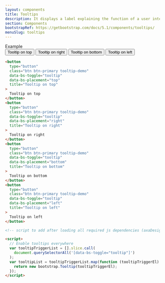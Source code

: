 ```yaml
---
layout: components
title: Tooltips
description: It displays a label explaining the function of a user interface element or feature when the user hover over, focus on, or tap an element.
section: Components
bootstrapRef: https://getbootstrap.com/docs/5.1/components/tooltips/
menuSlug: tooltips
---
```


  <!-- #region components_tooltips - example -->
  <div class="display-5 pt-md-8 pb-1">Example</div>
  <!-- <div class="h1 pb-1 text-capitalize">Tooltip component</div>
    <div class="ax-example border px-3 py-10">
      <div class="tooltip show" style="will-change: transform;" x-placement="top">
        <div class="tooltip-inner">Tooltip sample</div>
      </div>
    </div>
    <div class="h1 py-1 text-capitalize">Live demo</div> -->
  <div class="ax-example p-md-3 pb-3 border">
    <button
      type="button"
      class="btn btn-primary tooltip-demo"
      data-bs-toggle="tooltip"
      data-bs-placement="top"
      title="Tooltip on top"
    >
      Tooltip on top
    </button>
    <button
      type="button"
      class="btn btn-primary tooltip-demo"
      data-bs-toggle="tooltip"
      data-bs-placement="right"
      title="Tooltip on right"
    >
      Tooltip on right
    </button>
    <button
      type="button"
      class="btn btn-primary tooltip-demo"
      data-bs-toggle="tooltip"
      data-bs-placement="bottom"
      title="Tooltip on bottom"
    >
      Tooltip on bottom
    </button>
    <button
      type="button"
      class="btn btn-primary tooltip-demo"
      data-bs-toggle="tooltip"
      data-bs-placement="left"
      title="Tooltip on left"
    >
      Tooltip on left
    </button>
  </div>
  <div class="pb-4">

```html
<button
  type="button"
  class="btn btn-primary tooltip-demo"
  data-bs-toggle="tooltip"
  data-bs-placement="top"
  title="Tooltip on top"
>
  Tooltip on top
</button>
<button
  type="button"
  class="btn btn-primary tooltip-demo"
  data-bs-toggle="tooltip"
  data-bs-placement="right"
  title="Tooltip on right"
>
  Tooltip on right
</button>
<button
  type="button"
  class="btn btn-primary tooltip-demo"
  data-bs-toggle="tooltip"
  data-bs-placement="bottom"
  title="Tooltip on bottom"
>
  Tooltip on bottom
</button>
<button
  type="button"
  class="btn btn-primary tooltip-demo"
  data-bs-toggle="tooltip"
  data-bs-placement="left"
  title="Tooltip on left"
>
  Tooltip on left
</button>
```

```html
<!-- script to add after loading all required js dependencies (axaDesignSystemLib/popper) -->

<script>
  // Enable tooltips everywhere
  var tooltipTriggerList = [].slice.call(
    document.querySelectorAll('[data-bs-toggle="tooltip"]')
  );
  var tooltipList = tooltipTriggerList.map(function (tooltipTriggerEl) {
    return new bootstrap.Tooltip(tooltipTriggerEl);
  });
</script>
```

  </div>
